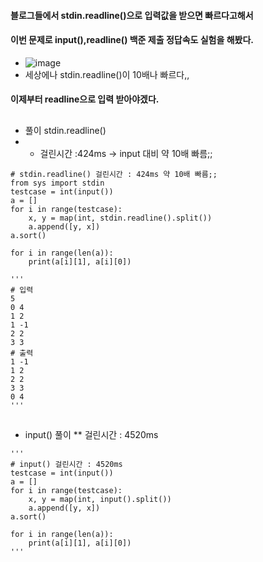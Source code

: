 #### 블로그들에서 stdin.readline()으로 입력값을 받으면 빠르다고해서 
#### 이번 문제로 input(),readline() 백준 제출 정답속도 실험을 해봤다.  
* ![image](https://user-images.githubusercontent.com/80080041/122162061-d26db000-cead-11eb-95c7-74cd3d6fbd04.png)
* 세상에나 stdin.readline()이 10배나 빠르다,,
#### 이제부터 readline으로 입력 받아야겠다.
##
##
* 풀이 stdin.readline()
* * 걸린시간 :424ms -> input 대비 약 10배 빠름;;
```
# stdin.readline() 걸린시간 : 424ms 약 10배 빠름;;
from sys import stdin
testcase = int(input())
a = []
for i in range(testcase):
    x, y = map(int, stdin.readline().split())
    a.append([y, x])
a.sort()

for i in range(len(a)):
    print(a[i][1], a[i][0])

'''
# 입력 
5
0 4
1 2
1 -1
2 2
3 3
# 출력
1 -1
1 2
2 2
3 3
0 4
'''
```
##
* input() 풀이
**  걸린시간 : 4520ms
```
'''
# input() 걸린시간 : 4520ms
testcase = int(input())
a = []
for i in range(testcase):
    x, y = map(int, input().split())
    a.append([y, x])
a.sort()

for i in range(len(a)):
    print(a[i][1], a[i][0])
'''
